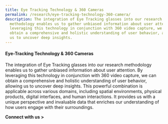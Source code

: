 ```yaml
---
title: Eye Tracking Technology & 360 Cameras
permalink: /research/eye-tracking-technology-360-camera/
description: The integration of Eye Tracking glasses into our research
  methodology enables us to gather unbiased information about user attention. By
  leveraging this technology in conjunction with 360 video capture, we can
  obtain a comprehensive and holistic understanding of user behavior, allowing
  us to uncover deep insights.
---
```

#### **Eye-Tracking Technology & 360 Cameras** 

The integration of Eye Tracking glasses into our research methodology enables us to gather unbiased information about user attention. By leveraging this technology in conjunction with 360 video capture, we can obtain a comprehensive and holistic understanding of user behavior, allowing us to uncover deep insights. This powerful combination is applicable across various domains, including spatial environments, physical products, digital interfaces, and human interactions. It provides us with a unique perspective and invaluable data that enriches our understanding of how users engage with their surroundings. 

**Connect with us >**